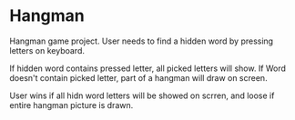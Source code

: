 # Hangman

Hangman game project. User needs to find a hidden word by pressing letters on keyboard. 

If hidden word contains pressed letter, all picked letters will show. If Word doesn't contain picked letter, part of a hangman will draw on screen. 

User wins if all hidn word letters will be showed on scrren, and loose if entire hangman picture is drawn.